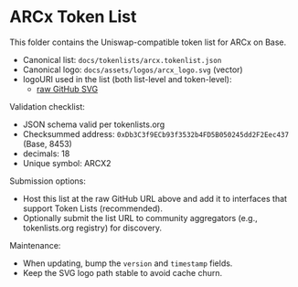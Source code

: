 # ARCx Token List

This folder contains the Uniswap-compatible token list for ARCx on Base.

- Canonical list: `docs/tokenlists/arcx.tokenlist.json`
- Canonical logo: `docs/assets/logos/arcx_logo.svg` (vector)
- logoURI used in the list (both list-level and token-level):
  - [raw GitHub SVG](https://raw.githubusercontent.com/Artifact-Virtual/arc_ecosystem/main/docs/assets/logos/arcx_logo.svg)


Validation checklist:

- JSON schema valid per tokenlists.org
- Checksummed address: `0xDb3C3f9ECb93f3532b4FD5B050245dd2F2Eec437` (Base, 8453)
- decimals: 18
- Unique symbol: ARCX2


Submission options:

- Host this list at the raw GitHub URL above and add it to interfaces that support Token Lists (recommended).
- Optionally submit the list URL to community aggregators (e.g., tokenlists.org registry) for discovery.


Maintenance:

- When updating, bump the `version` and `timestamp` fields.
- Keep the SVG logo path stable to avoid cache churn.
